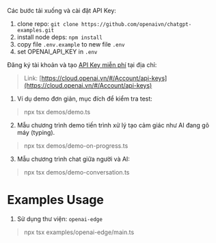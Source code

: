Các bước tải xuống và cài đặt API Key:

1. clone repo: `git clone https://github.com/openaivn/chatgpt-examples.git`
2. install node deps: `npm install`
3. copy file `.env.example` to new file `.env`
4. set OPENAI_API_KEY in `.env`

Đăng ký tài khoản và tạo [API Key miễn phí](https://cloud.openai.vn/#/Account/api-keys) tại địa chỉ:

> Link: [https://cloud.openai.vn/#/Account/api-keys](https://cloud.openai.vn/#/Account/api-keys)

1. Ví dụ demo đơn giản, mục đích để kiểm tra test:

> npx tsx demos/demo.ts

2. Mẫu chương trình demo tiến trình xử lý tạo cảm giác như AI đang gõ máy (typing).

> npx tsx demos/demo-on-progress.ts

3. Mẫu chương trình chat giữa người và AI:

> npx tsx demos/demo-conversation.ts

# Examples Usage

1. Sử dụng thư viện: `openai-edge`

> npx tsx examples/openai-edge/main.ts
